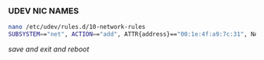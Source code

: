 ### UDEV NIC NAMES
```bash
nano /etc/udev/rules.d/10-network-rules
SUBSYSTEM=="net", ACTION=="add", ATTR{address}=="00:1e:4f:a9:7c:31", NAME="eth0"
```

*save and exit and reboot*

